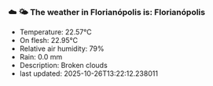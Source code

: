 ### ☁️ 🌤️  The weather in Florianópolis is: Florianópolis

- Temperature: 22.57°C
- On flesh: 22.95°C
- Relative air humidity: 79%
- Rain: 0.0 mm
- Description: Broken clouds
- last updated: 2025-10-26T13:22:12.238011
